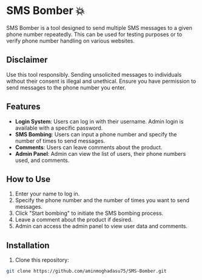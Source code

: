# SMS Bomber :boom:

SMS Bomber is a tool designed to send multiple SMS messages to a given phone number repeatedly. This can be used for testing purposes or to verify phone number handling on various websites.

## Disclaimer

Use this tool responsibly. Sending unsolicited messages to individuals without their consent is illegal and unethical. Ensure you have permission to send messages to the phone number you enter.

## Features

- **Login System**: Users can log in with their username. Admin login is available with a specific password.
- **SMS Bombing**: Users can input a phone number and specify the number of times to send messages.
- **Comments**: Users can leave comments about the product.
- **Admin Panel**: Admin can view the list of users, their phone numbers used, and comments.

## How to Use

1. Enter your name to log in.
2. Specify the phone number and the number of times you want to send messages.
3. Click "Start bombing" to initiate the SMS bombing process.
4. Leave a comment about the product if desired.
5. Admin can access the admin panel to view user data and comments.

## Installation

1. Clone this repository:

```bash
git clone https://github.com/aminmoghadasu75/SMS-Bomber.git
